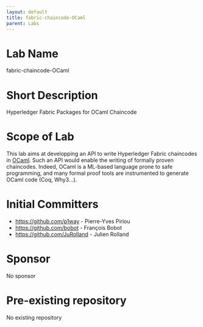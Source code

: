 ```yaml
---
layout: default
title: fabric-chaincode-OCaml
parent: Labs
---
```

# Lab Name
fabric-chaincode-OCaml

# Short Description
Hyperledger Fabric Packages for OCaml Chaincode

# Scope of Lab
This lab aims at developping an API to write Hyperledger Fabric chaincodes in [OCaml](https://ocaml.org/).
Such an API would enable the writing of formally proven chaincodes.
Indeed, OCaml is a ML-based language prone to safe programming, and many formal proof tools are instrumented to generate OCaml code (Coq, Why3...).

# Initial Committers
- https://github.com/p1way - Pierre-Yves Piriou
- https://github.com/bobot - François Bobot
- https://github.com/JuRolland - Julien Rolland

# Sponsor
No sponsor

# Pre-existing repository
No existing repository
